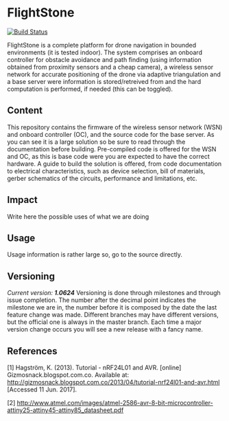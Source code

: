 # FlightStone

[![Build Status](https://travis-ci.org/asmateus/flight-stone.svg?branch=master)](https://travis-ci.org/asmateus/flight-stone)



FlightStone is a complete platform for drone navigation in bounded environments (it is tested indoor). The system comprises an onboard controller for obstacle avoidance and path finding (using information obtained from proximity sensors and a cheap camera), a wireless sensor network for accurate positioning of the drone via adaptive triangulation and a base server were information is stored/retreived from and the hard computation is performed, if needed (this can be toggled).

## Content
This repository contains the firmware of the wireless sensor network (WSN) and onboard controller (OC), and the source code for the base server. As you can see it is a large solution so be sure to read through the documentation before building. Pre-compiled code is offered for the WSN and OC, as this is base code were you are expected to have the correct hardware. A guide to build the solution is offered, from code documentation to electrical characteristics, such as device selection, bill of materials, gerber schematics of the circuits, performance and limitations, etc.

## Impact
Write here the possible uses of what we are doing

## Usage
Usage information is rather large so, go to the source directly.

## Versioning
*Current version: **1.0624***
Versioning is done through milestones and through issue completion. The number after the decimal point indicates the milestone we are in, the number before it is composed by the date the last feature change was made. Different branches may have different versions, but the official one is always in the master branch. Each time a major version change occurs you will see a new release with a fancy name.

## References

[1] Hagström, K. (2013). Tutorial - nRF24L01 and AVR. [online] Gizmosnack.blogspot.com.co. Available at: http://gizmosnack.blogspot.com.co/2013/04/tutorial-nrf24l01-and-avr.html [Accessed 11 Jun. 2017].

[2] http://www.atmel.com/images/atmel-2586-avr-8-bit-microcontroller-attiny25-attiny45-attiny85_datasheet.pdf
